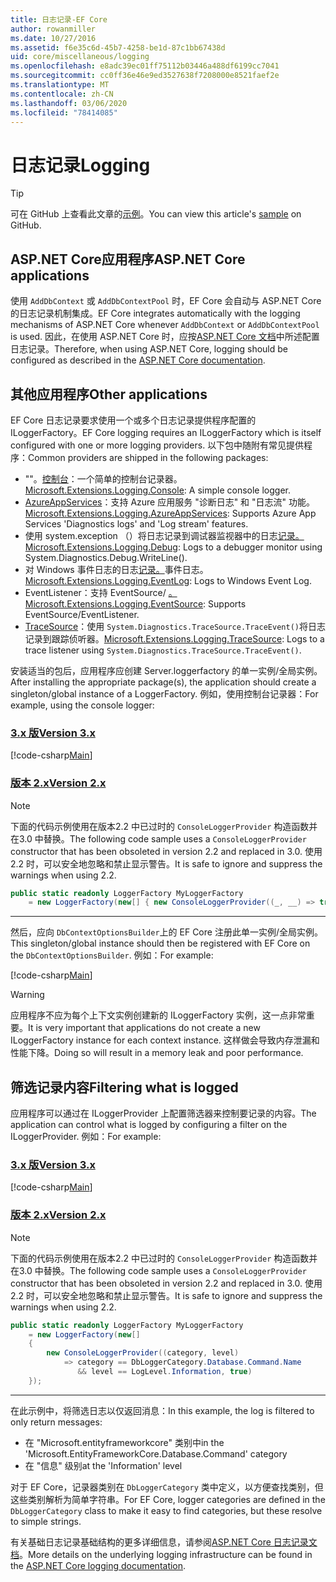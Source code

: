 ```yaml
---
title: 日志记录-EF Core
author: rowanmiller
ms.date: 10/27/2016
ms.assetid: f6e35c6d-45b7-4258-be1d-87c1bb67438d
uid: core/miscellaneous/logging
ms.openlocfilehash: e8adc39ec01ff75112b03446a488df6199cc7041
ms.sourcegitcommit: cc0ff36e46e9ed3527638f7208000e8521faef2e
ms.translationtype: MT
ms.contentlocale: zh-CN
ms.lasthandoff: 03/06/2020
ms.locfileid: "78414085"
---
```

# <a name="logging"></a><span data-ttu-id="05a38-102">日志记录</span><span class="sxs-lookup"><span data-stu-id="05a38-102">Logging</span></span>

> [!TIP]  
> <span data-ttu-id="05a38-103">可在 GitHub 上查看此文章的[示例](https://github.com/dotnet/EntityFramework.Docs/tree/master/samples/core/Miscellaneous/Logging)。</span><span class="sxs-lookup"><span data-stu-id="05a38-103">You can view this article's [sample](https://github.com/dotnet/EntityFramework.Docs/tree/master/samples/core/Miscellaneous/Logging) on GitHub.</span></span>

## <a name="aspnet-core-applications"></a><span data-ttu-id="05a38-104">ASP.NET Core应用程序</span><span class="sxs-lookup"><span data-stu-id="05a38-104">ASP.NET Core applications</span></span>

<span data-ttu-id="05a38-105">使用 `AddDbContext` 或 `AddDbContextPool` 时，EF Core 会自动与 ASP.NET Core 的日志记录机制集成。</span><span class="sxs-lookup"><span data-stu-id="05a38-105">EF Core integrates automatically with the logging mechanisms of ASP.NET Core whenever `AddDbContext` or `AddDbContextPool` is used.</span></span> <span data-ttu-id="05a38-106">因此，在使用 ASP.NET Core 时，应按[ASP.NET Core 文档](https://docs.microsoft.com/aspnet/core/fundamentals/logging?tabs=aspnetcore2x)中所述配置日志记录。</span><span class="sxs-lookup"><span data-stu-id="05a38-106">Therefore, when using ASP.NET Core, logging should be configured as described in the [ASP.NET Core documentation](https://docs.microsoft.com/aspnet/core/fundamentals/logging?tabs=aspnetcore2x).</span></span>

## <a name="other-applications"></a><span data-ttu-id="05a38-107">其他应用程序</span><span class="sxs-lookup"><span data-stu-id="05a38-107">Other applications</span></span>

<span data-ttu-id="05a38-108">EF Core 日志记录要求使用一个或多个日志记录提供程序配置的 ILoggerFactory。</span><span class="sxs-lookup"><span data-stu-id="05a38-108">EF Core logging requires an ILoggerFactory which is itself configured with one or more logging providers.</span></span> <span data-ttu-id="05a38-109">以下包中随附有常见提供程序：</span><span class="sxs-lookup"><span data-stu-id="05a38-109">Common providers are shipped in the following packages:</span></span>

* <span data-ttu-id="05a38-110">""。[控制台](https://www.nuget.org/packages/Microsoft.Extensions.Logging.Console/)：一个简单的控制台记录器。</span><span class="sxs-lookup"><span data-stu-id="05a38-110">[Microsoft.Extensions.Logging.Console](https://www.nuget.org/packages/Microsoft.Extensions.Logging.Console/): A simple console logger.</span></span>
* <span data-ttu-id="05a38-111">[AzureAppServices](https://www.nuget.org/packages/Microsoft.Extensions.Logging.AzureAppServices/)：支持 Azure 应用服务 "诊断日志" 和 "日志流" 功能。</span><span class="sxs-lookup"><span data-stu-id="05a38-111">[Microsoft.Extensions.Logging.AzureAppServices](https://www.nuget.org/packages/Microsoft.Extensions.Logging.AzureAppServices/): Supports Azure App Services 'Diagnostics logs' and 'Log stream' features.</span></span>
* <span data-ttu-id="05a38-112">使用 system.exception （）将日志记录到调试器监视器中的日志[记录。](https://www.nuget.org/packages/Microsoft.Extensions.Logging.Debug/)</span><span class="sxs-lookup"><span data-stu-id="05a38-112">[Microsoft.Extensions.Logging.Debug](https://www.nuget.org/packages/Microsoft.Extensions.Logging.Debug/): Logs to a debugger monitor using System.Diagnostics.Debug.WriteLine().</span></span>
* <span data-ttu-id="05a38-113">对 Windows 事件日志的日志[记录。](https://www.nuget.org/packages/Microsoft.Extensions.Logging.EventLog/)事件日志。</span><span class="sxs-lookup"><span data-stu-id="05a38-113">[Microsoft.Extensions.Logging.EventLog](https://www.nuget.org/packages/Microsoft.Extensions.Logging.EventLog/): Logs to Windows Event Log.</span></span>
* <span data-ttu-id="05a38-114">EventListener：支持 EventSource/ [。](https://www.nuget.org/packages/Microsoft.Extensions.Logging.EventSource/)</span><span class="sxs-lookup"><span data-stu-id="05a38-114">[Microsoft.Extensions.Logging.EventSource](https://www.nuget.org/packages/Microsoft.Extensions.Logging.EventSource/): Supports EventSource/EventListener.</span></span>
* <span data-ttu-id="05a38-115">[TraceSource](https://www.nuget.org/packages/Microsoft.Extensions.Logging.TraceSource/)：使用 `System.Diagnostics.TraceSource.TraceEvent()`将日志记录到跟踪侦听器。</span><span class="sxs-lookup"><span data-stu-id="05a38-115">[Microsoft.Extensions.Logging.TraceSource](https://www.nuget.org/packages/Microsoft.Extensions.Logging.TraceSource/): Logs to a trace listener using `System.Diagnostics.TraceSource.TraceEvent()`.</span></span>

<span data-ttu-id="05a38-116">安装适当的包后，应用程序应创建 Server.loggerfactory 的单一实例/全局实例。</span><span class="sxs-lookup"><span data-stu-id="05a38-116">After installing the appropriate package(s), the application should create a singleton/global instance of a LoggerFactory.</span></span> <span data-ttu-id="05a38-117">例如，使用控制台记录器：</span><span class="sxs-lookup"><span data-stu-id="05a38-117">For example, using the console logger:</span></span>

### <a name="version-3x"></a>[<span data-ttu-id="05a38-118">3.x 版</span><span class="sxs-lookup"><span data-stu-id="05a38-118">Version 3.x</span></span>](#tab/v3)

[!code-csharp[Main](../../../samples/core/Miscellaneous/Logging/Logging/BloggingContext.cs#DefineLoggerFactory)]

### <a name="version-2x"></a>[<span data-ttu-id="05a38-119">版本 2.x</span><span class="sxs-lookup"><span data-stu-id="05a38-119">Version 2.x</span></span>](#tab/v2)

> [!NOTE]
> <span data-ttu-id="05a38-120">下面的代码示例使用在版本2.2 中已过时的 `ConsoleLoggerProvider` 构造函数并在3.0 中替换。</span><span class="sxs-lookup"><span data-stu-id="05a38-120">The following code sample uses a `ConsoleLoggerProvider` constructor that has been obsoleted in version 2.2 and replaced in 3.0.</span></span> <span data-ttu-id="05a38-121">使用2.2 时，可以安全地忽略和禁止显示警告。</span><span class="sxs-lookup"><span data-stu-id="05a38-121">It is safe to ignore and suppress the warnings when using 2.2.</span></span>

``` csharp
public static readonly LoggerFactory MyLoggerFactory
    = new LoggerFactory(new[] { new ConsoleLoggerProvider((_, __) => true, true) });
```

***

<span data-ttu-id="05a38-122">然后，应向 `DbContextOptionsBuilder`上的 EF Core 注册此单一实例/全局实例。</span><span class="sxs-lookup"><span data-stu-id="05a38-122">This singleton/global instance should then be registered with EF Core on the `DbContextOptionsBuilder`.</span></span> <span data-ttu-id="05a38-123">例如：</span><span class="sxs-lookup"><span data-stu-id="05a38-123">For example:</span></span>

[!code-csharp[Main](../../../samples/core/Miscellaneous/Logging/Logging/BloggingContext.cs#RegisterLoggerFactory)]

> [!WARNING]
> <span data-ttu-id="05a38-124">应用程序不应为每个上下文实例创建新的 ILoggerFactory 实例，这一点非常重要。</span><span class="sxs-lookup"><span data-stu-id="05a38-124">It is very important that applications do not create a new ILoggerFactory instance for each context instance.</span></span> <span data-ttu-id="05a38-125">这样做会导致内存泄漏和性能下降。</span><span class="sxs-lookup"><span data-stu-id="05a38-125">Doing so will result in a memory leak and poor performance.</span></span>

## <a name="filtering-what-is-logged"></a><span data-ttu-id="05a38-126">筛选记录内容</span><span class="sxs-lookup"><span data-stu-id="05a38-126">Filtering what is logged</span></span>

<span data-ttu-id="05a38-127">应用程序可以通过在 ILoggerProvider 上配置筛选器来控制要记录的内容。</span><span class="sxs-lookup"><span data-stu-id="05a38-127">The application can control what is logged by configuring a filter on the ILoggerProvider.</span></span> <span data-ttu-id="05a38-128">例如：</span><span class="sxs-lookup"><span data-stu-id="05a38-128">For example:</span></span>

### <a name="version-3x"></a>[<span data-ttu-id="05a38-129">3.x 版</span><span class="sxs-lookup"><span data-stu-id="05a38-129">Version 3.x</span></span>](#tab/v3)

[!code-csharp[Main](../../../samples/core/Miscellaneous/Logging/Logging/BloggingContextWithFiltering.cs#DefineLoggerFactory)]

### <a name="version-2x"></a>[<span data-ttu-id="05a38-130">版本 2.x</span><span class="sxs-lookup"><span data-stu-id="05a38-130">Version 2.x</span></span>](#tab/v2)

> [!NOTE]
> <span data-ttu-id="05a38-131">下面的代码示例使用在版本2.2 中已过时的 `ConsoleLoggerProvider` 构造函数并在3.0 中替换。</span><span class="sxs-lookup"><span data-stu-id="05a38-131">The following code sample uses a `ConsoleLoggerProvider` constructor that has been obsoleted in version 2.2 and replaced in 3.0.</span></span> <span data-ttu-id="05a38-132">使用2.2 时，可以安全地忽略和禁止显示警告。</span><span class="sxs-lookup"><span data-stu-id="05a38-132">It is safe to ignore and suppress the warnings when using 2.2.</span></span>

``` csharp
public static readonly LoggerFactory MyLoggerFactory
    = new LoggerFactory(new[]
    {
        new ConsoleLoggerProvider((category, level)
            => category == DbLoggerCategory.Database.Command.Name
               && level == LogLevel.Information, true)
    });
```

***

<span data-ttu-id="05a38-133">在此示例中，将筛选日志以仅返回消息：</span><span class="sxs-lookup"><span data-stu-id="05a38-133">In this example, the log is filtered to only return messages:</span></span>

* <span data-ttu-id="05a38-134">在 "Microsoft.entityframeworkcore" 类别中</span><span class="sxs-lookup"><span data-stu-id="05a38-134">in the 'Microsoft.EntityFrameworkCore.Database.Command' category</span></span>
* <span data-ttu-id="05a38-135">在 "信息" 级别</span><span class="sxs-lookup"><span data-stu-id="05a38-135">at the 'Information' level</span></span>

<span data-ttu-id="05a38-136">对于 EF Core，记录器类别在 `DbLoggerCategory` 类中定义，以方便查找类别，但这些类别解析为简单字符串。</span><span class="sxs-lookup"><span data-stu-id="05a38-136">For EF Core, logger categories are defined in the `DbLoggerCategory` class to make it easy to find categories, but these resolve to simple strings.</span></span>

<span data-ttu-id="05a38-137">有关基础日志记录基础结构的更多详细信息，请参阅[ASP.NET Core 日志记录文档](https://docs.microsoft.com/aspnet/core/fundamentals/logging?tabs=aspnetcore2x)。</span><span class="sxs-lookup"><span data-stu-id="05a38-137">More details on the underlying logging infrastructure can be found in the [ASP.NET Core logging documentation](https://docs.microsoft.com/aspnet/core/fundamentals/logging?tabs=aspnetcore2x).</span></span>
